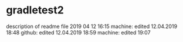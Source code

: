 # gradletest2
description of readme file
2019 04 12
16:15
machine: edited 12.04.2019 18:48
github: edited 12.04.2019 18:59
machine: edited 19:07
